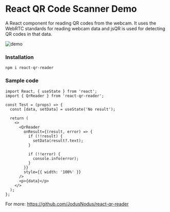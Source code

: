 # React QR Code Scanner Demo

A React component for reading QR codes from the webcam. It uses the WebRTC standards for reading webcam data and jsQR is used for detecting QR codes in that data.

![demo](demos/qr-code-scanner-demo.gif)

### Installation

```
npm i react-qr-reader
```

### Sample code

```
import React, { useState } from 'react';
import { QrReader } from 'react-qr-reader';

const Test = (props) => {
  const [data, setData] = useState('No result');

  return (
    <>
      <QrReader
        onResult={(result, error) => {
          if (!!result) {
            setData(result?.text);
          }

          if (!!error) {
            console.info(error);
          }
        }}
        style={{ width: '100%' }}
      />
      <p>{data}</p>
    </>
  );
};
```

For more: https://github.com/JodusNodus/react-qr-reader